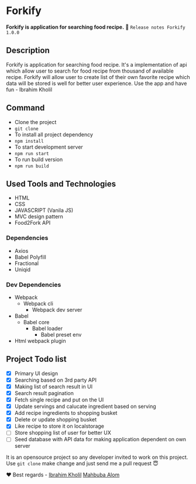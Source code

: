 # Forkify
**Forkify is application for searching food recipe.**  :rocket: `Release notes Forkify 1.0.0`
## Description
Forkify is application for searching food recipe. It's a implementation of api which allow user to search for food recipe from thousand of available recipe. Forkify will allow user to create list of their own favorite recipe which data will be stored is well for better user experience. Use the app and have fun - Ibrahim Kholil 

## Command
- Clone the project
- `git clone`
- To install all project dependency
- `npm install`
- To start development server
- `npm run start`
- To run build version
- `npm run build`

## Used Tools and Technologies 
- HTML
- CSS
- JAVASCRIPT (Vanila JS)
- MVC design pattern
- Food2Fork API

### Dependencies
- Axios
- Babel Polyfill
- Fractional
- Uniqid

### Dev Dependencies
- Webpack
  - Webpack cli
    - Webpack dev server
- Babel
  - Babel core
    - Babel loader
      - Babel preset env
- Html webpack plugin

## Project Todo list
- [x] Primary UI design
- [x] Searching based on 3rd party API
- [x] Making list of search result in UI
- [x] Search result pagination 
- [x] Fetch single recipe and put on the UI
- [x] Update servings and calucate ingredient based on serving
- [x] Add recipe ingredients to shopping busket
- [x] Delete or update shopping busket
- [x] Like recipe to store it on localstorage
- [ ] Store shopping list of user for better UX
- [ ] Seed database with API data for making application dependent on own server

It is an opensource project so any developer invited to work on this project. Use `git clone` make change and just send me a pull request :innocent: 

:heart: Best regards - 
[Ibrahim Kholil](https://github.com/ibrahimkholil6210) 
[Mahbuba Alom](https://github.com/iamseta) 


